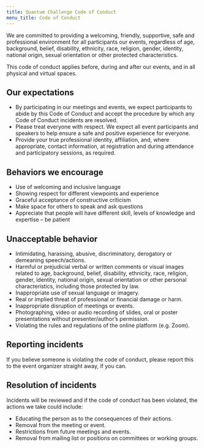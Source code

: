 ```yaml
---
title: Quantum Challenge Code of Conduct
menu_title: Code of Conduct
---
```


We are committed to providing a welcoming, friendly, supportive, safe and
professional environment for all participants our events, regardless of age,
background, belief, disability, ethnicity, race, religion, gender, identity,
national origin, sexual orientation or other protected characteristics.

This code of conduct applies before, during and after our events, and in all
physical and virtual spaces.

## Our expectations

* By participating in our meetings and events, we expect participants to abide
  by this Code of Conduct and accept the procedure by which any Code of Conduct
  incidents are resolved.
* Please treat everyone with respect. We expect all event participants and
  speakers to help ensure a safe and positive experience for everyone.
* Provide your true professional identity, affiliation, and, where appropriate,
  contact information, at registration and during attendance and participatory
  sessions, as required.

## Behaviors we encourage

* Use of welcoming and inclusive language
* Showing respect for different viewpoints and experience
* Graceful acceptance of constructive criticism
* Make space for others to speak and ask questions
* Appreciate that people will have different skill, levels of knowledge and
  expertise – be patient

## Unacceptable behavior

* Intimidating, harassing, abusive, discriminatory, derogatory or demeaning
  speech/actions. 
* Harmful or prejudicial verbal or written comments or visual images related to
  age, background, belief, disability, ethnicity, race, religion, gender,
  identity, national origin, sexual orientation or other personal
  characteristics, including those protected by law. 
* Inappropriate use of sexual language or imagery.
* Real or implied threat of professional or financial damage or harm. 
* Inappropriate disruption of meetings or events. 
* Photographing, video or audio recording of slides, oral or poster
  presentations without presenter/author’s permission. 
* Violating the rules and regulations of the online platform (e.g. Zoom). 

## Reporting incidents

If you believe someone is violating the code of conduct, please report this to
the event organizer straight away, if you can. 

## Resolution of incidents

Incidents will be reviewed and if the code of conduct has been violated, the
actions we take could include:

* Educating the person as to the consequences of their actions.
* Removal from the meeting or event. 
* Restrictions from future meetings and events. 
* Removal from mailing list or positions on committees or working groups.
